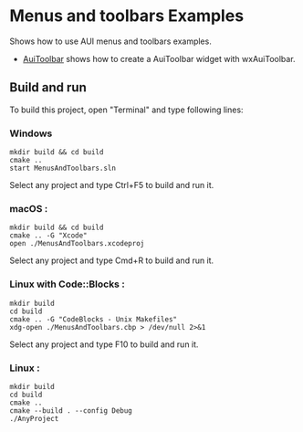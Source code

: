 # Menus and toolbars Examples

Shows how to use AUI menus and toolbars examples.

* [AuiToolbar](AuiToolbar/README.md) shows how to create a AuiToolbar widget with wxAuiToolbar.

## Build and run

To build this project, open "Terminal" and type following lines:

### Windows
``` shell
mkdir build && cd build
cmake ..
start MenusAndToolbars.sln
```

Select any project and type Ctrl+F5 to build and run it.

### macOS :

``` shell
mkdir build && cd build
cmake .. -G "Xcode"
open ./MenusAndToolbars.xcodeproj
```

Select any project and type Cmd+R to build and run it.

### Linux with Code::Blocks :

``` shell
mkdir build
cd build
cmake .. -G "CodeBlocks - Unix Makefiles"
xdg-open ./MenusAndToolbars.cbp > /dev/null 2>&1
```

Select any project and type F10 to build and run it.

### Linux :

``` shell
mkdir build
cd build
cmake ..
cmake --build . --config Debug
./AnyProject
```
